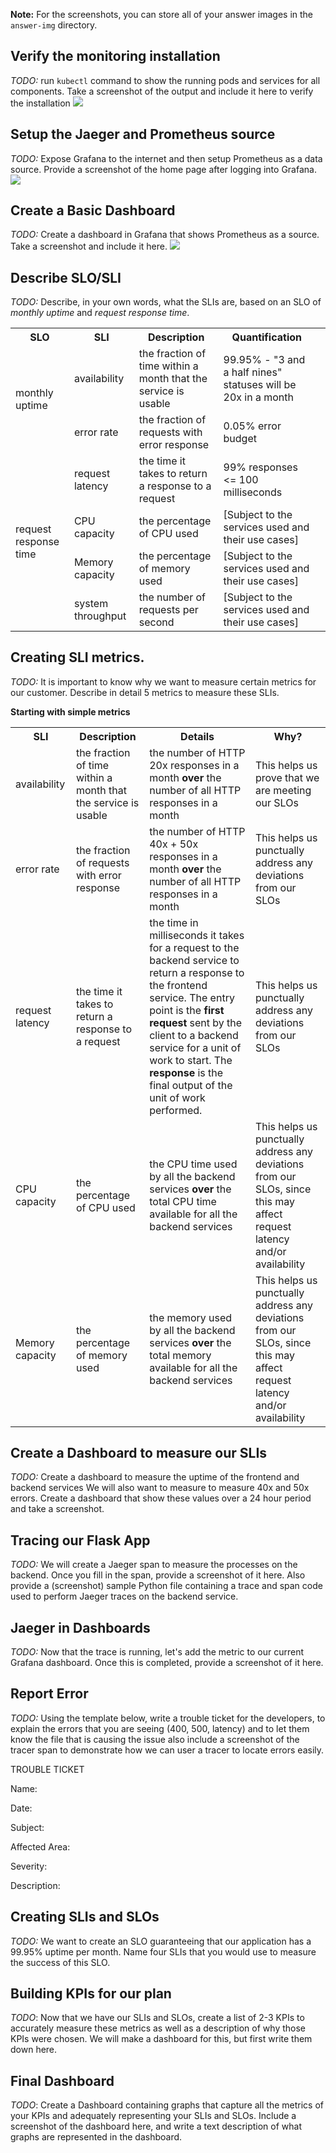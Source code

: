 **Note:** For the screenshots, you can store all of your answer images in the `answer-img` directory.

## Verify the monitoring installation

_TODO:_ run `kubectl` command to show the running pods and services for all components. Take a screenshot of the output and include it here to verify the installation
![](answer-img/kubectl-get-podsAndsvc-ALL.PNG)

## Setup the Jaeger and Prometheus source

_TODO:_ Expose Grafana to the internet and then setup Prometheus as a data source. Provide a screenshot of the home page after logging into Grafana.
![](answer-img/grafana-homepage.PNG)

## Create a Basic Dashboard

_TODO:_ Create a dashboard in Grafana that shows Prometheus as a source. Take a screenshot and include it here.
![](answer-img/dashboard-prometheus-as-datasource.PNG)

## Describe SLO/SLI

_TODO:_ Describe, in your own words, what the SLIs are, based on an SLO of _monthly uptime_ and _request response time_.

<table>
<tr><th>SLO</th><th>SLI</th><th>Description</th><th>Quantification</th></tr>
<tr><td rowspan="2">monthly uptime</td><td>availability</td><td>the fraction of time within a month that the service is usable</td><td>99.95% - "3 and a half nines" statuses will be 20x in a month</td></tr><tr><td>error rate</td><td>the fraction of requests with error response</td><td>0.05% error budget</td></tr>
<tr><td rowspan="4">request response time</td><td>request latency</td><td>the time it takes to return a response to a request</td><td>99% responses <= 100 milliseconds</td></tr><tr><td>CPU capacity</td><td>the percentage of CPU used</td><td>[Subject to the services used and their use cases]</td></tr><tr><td>Memory capacity</td><td>the percentage of memory used</td><td>[Subject to the services used and their use cases]</td></tr><tr><td>system throughput</td><td>the number of requests per second</td><td>[Subject to the services used and their use cases]<td><tr>
</table>

## Creating SLI metrics.

_TODO:_ It is important to know why we want to measure certain metrics for our customer. Describe in detail 5 metrics to measure these SLIs.

<b>Starting with simple metrics</b>

<table>
<tr><th>SLI</th><th>Description</th><th>Details</th><th>Why?</th></tr>
<tr><td>availability</td><td>the fraction of time within a month that the service is usable</td><td>the number of HTTP 20x responses in a month <b>over</b> the number of all HTTP responses in a month</td><td>This helps us prove that we are meeting our SLOs</td></tr>
<tr><td>error rate</td><td>the fraction of requests with error response</td><td>the number of HTTP 40x + 50x responses in a month <b>over</b> the number of all HTTP responses in a month</td><td>This helps us punctually address any deviations from our SLOs</td></tr>
<tr><td>request latency</td><td>the time it takes to return a response to a request</td><td>the time in milliseconds it takes for a request to the backend service to return a response to the frontend service. The entry point is the <b>first request</b> sent by the client to a backend service for a unit of work to start. The <b>response</b> is the final output of the unit of work performed.</td><td>This helps us punctually address any deviations from our SLOs</td></tr>
<tr><td>CPU capacity</td><td>the percentage of CPU used</td><td>the CPU time used by all the backend services <b>over</b> the total CPU time available for all the backend services</td><td>This helps us punctually address any deviations from our SLOs, since this may affect request latency and/or availability</td></tr>
<tr><td>Memory capacity</td><td>the percentage of memory used</td><td>the memory used by all the backend services <b>over</b> the total memory available for all the backend services</td><td>This helps us punctually address any deviations from our SLOs, since this may affect request latency and/or availability</td></tr>
</table>

## Create a Dashboard to measure our SLIs

_TODO:_ Create a dashboard to measure the uptime of the frontend and backend services We will also want to measure to measure 40x and 50x errors. Create a dashboard that show these values over a 24 hour period and take a screenshot.

## Tracing our Flask App

_TODO:_ We will create a Jaeger span to measure the processes on the backend. Once you fill in the span, provide a screenshot of it here. Also provide a (screenshot) sample Python file containing a trace and span code used to perform Jaeger traces on the backend service.

## Jaeger in Dashboards

_TODO:_ Now that the trace is running, let's add the metric to our current Grafana dashboard. Once this is completed, provide a screenshot of it here.

## Report Error

_TODO:_ Using the template below, write a trouble ticket for the developers, to explain the errors that you are seeing (400, 500, latency) and to let them know the file that is causing the issue also include a screenshot of the tracer span to demonstrate how we can user a tracer to locate errors easily.

TROUBLE TICKET

Name:

Date:

Subject:

Affected Area:

Severity:

Description:

## Creating SLIs and SLOs

_TODO:_ We want to create an SLO guaranteeing that our application has a 99.95% uptime per month. Name four SLIs that you would use to measure the success of this SLO.

## Building KPIs for our plan

_TODO_: Now that we have our SLIs and SLOs, create a list of 2-3 KPIs to accurately measure these metrics as well as a description of why those KPIs were chosen. We will make a dashboard for this, but first write them down here.

## Final Dashboard

_TODO_: Create a Dashboard containing graphs that capture all the metrics of your KPIs and adequately representing your SLIs and SLOs. Include a screenshot of the dashboard here, and write a text description of what graphs are represented in the dashboard.
